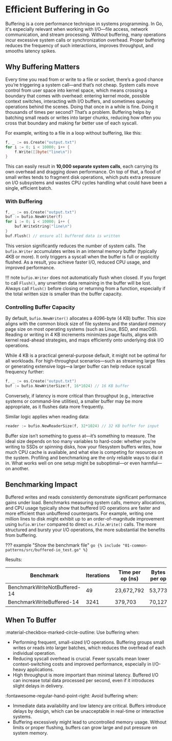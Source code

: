 # Efficient Buffering in Go

Buffering is a core performance technique in systems programming. In Go, it's especially relevant when working with I/O—file access, network communication, and stream processing. Without buffering, many operations incur excessive system calls or synchronization overhead. Proper buffering reduces the frequency of such interactions, improves throughput, and smooths latency spikes.

## Why Buffering Matters

Every time you read from or write to a file or socket, there’s a good chance you’re triggering a system call—and that’s not cheap. System calls move control from user space into kernel space, which means crossing a boundary that comes with overhead: entering kernel mode, possible context switches, interacting with I/O buffers, and sometimes queuing operations behind the scenes. Doing that once in a while is fine. Doing it thousands of times per second? That’s a problem. Buffering helps by batching small reads or writes into larger chunks, reducing how often you cross that boundary and making far better use of each syscall.

For example, writing to a file in a loop without buffering, like this:

```go
f, _ := os.Create("output.txt")
for i := 0; i < 10000; i++ {
    f.Write([]byte("line\n"))
}
```

This can easily result in **10,000 separate system calls**, each carrying its own overhead and dragging down performance. On top of that, a flood of small writes tends to fragment disk operations, which puts extra pressure on I/O subsystems and wastes CPU cycles handling what could have been a single, efficient batch.

### With Buffering

```go
f, _ := os.Create("output.txt")
buf := bufio.NewWriter(f)
for i := 0; i < 10000; i++ {
    buf.WriteString("line\n")
}
buf.Flush() // ensure all buffered data is written
```

This version significantly reduces the number of system calls. The `bufio.Writer` accumulates writes in an internal memory buffer (typically 4KB or more). It only triggers a syscall when the buffer is full or explicitly flushed. As a result, you achieve faster I/O, reduced CPU usage, and improved performance.

!!! note
    `bufio.Writer` does not automatically flush when closed. If you forget to call `Flush()`, any unwritten data remaining in the buffer will be lost. Always call `Flush()` before closing or returning from a function, especially if the total written size is smaller than the buffer capacity.

### Controlling Buffer Capacity

By default, `bufio.NewWriter()` allocates a 4096-byte (4 KB) buffer. This size aligns with the common block size of file systems and the standard memory page size on most operating systems (such as Linux, BSD, and macOS). Reading or writing in 4 KB increments minimizes page faults, aligns with kernel read-ahead strategies, and maps efficiently onto underlying disk I/O operations.

While 4 KB is a practical general-purpose default, it might not be optimal for all workloads. For high-throughput scenarios—such as streaming large files or generating extensive logs—a larger buffer can help reduce syscall frequency further:

```go
f, _ := os.Create("output.txt")
buf := bufio.NewWriterSize(f, 16*1024) // 16 KB buffer
```

Conversely, if latency is more critical than throughput (e.g., interactive systems or command-line utilities), a smaller buffer may be more appropriate, as it flushes data more frequently.

Similar logic applies when reading data:

```go
reader := bufio.NewReaderSize(f, 32*1024) // 32 KB buffer for input
```

Buffer size isn’t something to guess at—it’s something to measure. The ideal size depends on too many variables to hard-code: whether you’re writing to SSDs or spinning disks, how your filesystem buffers writes, how much CPU cache is available, and what else is competing for resources on the system. Profiling and benchmarking are the only reliable ways to dial it in. What works well on one setup might be suboptimal—or even harmful—on another.

## Benchmarking Impact

Buffered writes and reads consistently demonstrate significant performance gains under load. Benchmarks measuring system calls, memory allocations, and CPU usage typically show that buffered I/O operations are faster and more efficient than unbuffered counterparts. For example, writing one million lines to disk might exhibit up to an order-of-magnitude improvement using `bufio.Writer` compared to direct `os.File.Write()` calls. The more structured and bursty your I/O operations, the more substantial the benefits from buffering.

??? example "Show the benchmark file"
    ```go
    {% include "01-common-patterns/src/buffered-io_test.go" %}
    ```

Results:

| Benchmark                     | Iterations    | Time per op (ns) | Bytes per op | Allocs per op |
|-------------------------------|------|------------------|---------------|----------------|
| BenchmarkWriteNotBuffered-14 | 49   | 23,672,792       | 53,773        | 10,007         |
| BenchmarkWriteBuffered-14    | 3241 | 379,703          | 70,127        | 10,008         |

## When To Buffer

:material-checkbox-marked-circle-outline: Use buffering when:

- Performing frequent, small-sized I/O operations. Buffering groups small writes or reads into larger batches, which reduces the overhead of each individual operation.
- Reducing syscall overhead is crucial. Fewer syscalls mean lower context-switching costs and improved performance, especially in I/O-heavy applications.
- High throughput is more important than minimal latency. Buffered I/O can increase total data processed per second, even if it introduces slight delays in delivery.

:fontawesome-regular-hand-point-right: Avoid buffering when:

- Immediate data availability and low latency are critical. Buffers introduce delays by design, which can be unacceptable in real-time or interactive systems.
- Buffering excessively might lead to uncontrolled memory usage. Without limits or proper flushing, buffers can grow large and put pressure on system memory.